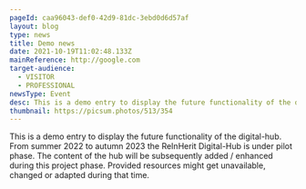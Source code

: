 ```yaml
---
pageId: caa96043-def0-42d9-81dc-3ebd0d6d57af
layout: blog
type: news
title: Demo news
date: 2021-10-19T11:02:48.133Z
mainReference: http://google.com
target-audience:
  - VISITOR
  - PROFESSIONAL
newsType: Event
desc: This is a demo entry to display the future functionality of the digital-hub. From summer 2022 to autumn 2023 the ReInHerit Digital-Hub is under pilot phase. The content of the hub will be subsequently added / enhanced during this project phase. Provided resources might get unavailable, changed or adapted during that time.
thumbnail: https://picsum.photos/513/354
---
```

This is a demo entry to display the future functionality of the digital-hub. From summer 2022 to autumn 2023 the ReInHerit Digital-Hub is under pilot phase. The content of the hub will be subsequently added / enhanced during this project phase. Provided resources might get unavailable, changed or adapted during that time.